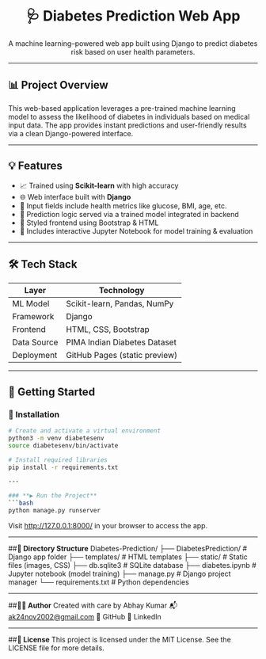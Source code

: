 <h1 align="center">🩺 Diabetes Prediction Web App</h1>
<p align="center">
  A machine learning–powered web app built using Django to predict diabetes risk based on user health parameters.
</p>

---

## 📊 Project Overview

This web-based application leverages a pre-trained machine learning model to assess the likelihood of diabetes in individuals based on medical input data. The app provides instant predictions and user-friendly results via a clean Django-powered interface.

---

## 💡 Features

- 📈 Trained using **Scikit-learn** with high accuracy
- 🌐 Web interface built with **Django**
- 📄 Input fields include health metrics like glucose, BMI, age, etc.
- 🧠 Prediction logic served via a trained model integrated in backend
- 🎨 Styled frontend using Bootstrap & HTML
- 📁 Includes interactive Jupyter Notebook for model training & evaluation

---

## 🛠️ Tech Stack

| Layer        | Technology               |
|--------------|---------------------------|
| ML Model     | Scikit-learn, Pandas, NumPy|
| Framework    | Django                    |
| Frontend     | HTML, CSS, Bootstrap      |
| Data Source  | PIMA Indian Diabetes Dataset |
| Deployment   | GitHub Pages (static preview) |

---

## 🚀 Getting Started

### 🔧 Installation

```bash
# Create and activate a virtual environment
python3 -m venv diabetesenv
source diabetesenv/bin/activate

# Install required libraries
pip install -r requirements.txt

---

### **▶️ Run the Project**
```bash
python manage.py runserver
```
Visit http://127.0.0.1:8000/ in your browser to access the app.

---

##**📁 Directory Structure**
Diabetes-Prediction/
├── DiabetesPrediction/     # Django app folder
├── templates/              # HTML templates
├── static/                 # Static files (images, CSS)
├── db.sqlite3              # SQLite database
├── diabetes.ipynb          # Jupyter notebook (model training)
├── manage.py               # Django project manager
└── requirements.txt        # Python dependencies

---

##**👨‍💻 Author**
Created with care by Abhay Kumar 📬 ak24nov2002@gmail.com 🔗 GitHub 🔗 LinkedIn

---

##**📄 License**
This project is licensed under the MIT License. See the LICENSE file for more details.
